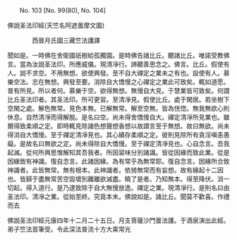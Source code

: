 ﻿　　No. 103 [No. 99(80), No. 104]

佛說圣法印經(天竺名阿遮曇摩文圖)

　　　　西晉月氏國三藏竺法護譯


聞如是。一時佛在舍衛國祇樹給孤獨園。是時佛告諸比丘。聽諸比丘。唯諾受教佛言。當為汝說圣法印。所應威儀。現清凈行。諦聽善思念之。佛言。比丘。假使有人。說不求空。不用無想。欲使興發。至不自大禪定之業未之有也。設使有人。慕樂空法。志在無想。興發至要。消除自大憍慢之心禪定之業此可致矣。輒如道愿。普有所見。所以者何。慕樂于空。欲得無想。無慢自大見。于慧業皆可致矣。何謂比丘圣法印者。其圣法印。所可更習。至清凈見。假使比丘。處于閑居。若坐樹下空閑之處。解色無常。見色本無。已解無常。解至空無。皆為恍惚。無我無欲心則休息。自然清凈而得解脫。是名曰空。尚未得舍憍慢自大。禪定清凈所見業也。雖爾得致柔順之定。即時輒見除諸色想聲想香想以故謂言至于無想。故曰無欲。尚未得消自大憍慢。至于禪定清凈見也。其心續存柔順之定。彼則見除所有貪淫嗔恚愚癡。是故名曰無欲之定。尚未得除自大憍慢。至于禪定清凈見也。心自念言。吾我起滅。從何所興思惟解知其吾我者。所因習味分別諸識。皆從因緣而致此業。從是因緣致有神識。復自念言。此諸因緣。為有常乎為無常耶。復自念言。因緣所合致神識者。此皆無常。無有根本。此神識者。依猗無常而有妄想。故有緣起十二因也。皆歸于盡無常苦空毀壞別離離欲滅盡。曉了是者。乃知無本。得至降伏。消一切起。得入道行。是乃逮致除于自大無慢放逸。禪定之業。現清凈行。是則名曰由圣法印。清凈之業。從始至終。究竟本末。佛說如是。諸比丘。聞莫不歡喜。作禮而去

佛說圣法印經元康四年十二月二十五日。月支菩薩沙門曇法護。于酒泉演出此經。弟子竺法首筆受。令此深法普流十方大乘常光
